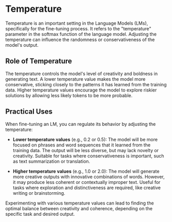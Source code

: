 # Temperature

Temperature is an important setting in the Language Models (LMs), specifically for the fine-tuning process. It refers to the "temperature" parameter in the softmax function of the language model. Adjusting the temperature can influence the randomness or conservativeness of the model's output.

## Role of Temperature

The temperature controls the model's level of creativity and boldness in generating text. A lower temperature value makes the model more conservative, sticking closely to the patterns it has learned from the training data. Higher temperature values encourage the model to explore riskier solutions by allowing less likely tokens to be more probable.

## Practical Uses

When fine-tuning an LM, you can regulate its behavior by adjusting the temperature:

- **Lower temperature values** (e.g., 0.2 or 0.5): The model will be more focused on phrases and word sequences that it learned from the training data. The output will be less diverse, but may lack novelty or creativity. Suitable for tasks where conservativeness is important, such as text summarization or translation.

- **Higher temperature values** (e.g., 1.0 or 2.0): The model will generate more creative outputs with innovative combinations of words. However, it may produce less coherent or contextually improper text. Useful for tasks where exploration and distinctiveness are required, like creative writing or brainstorming.

Experimenting with various temperature values can lead to finding the optimal balance between creativity and coherence, depending on the specific task and desired output.